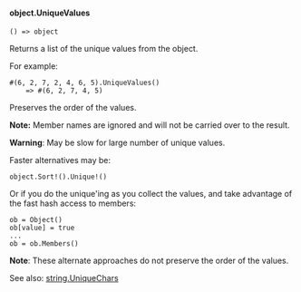 #### object.UniqueValues

``` suneido
() => object
```

Returns a list of the unique values from the object.

For example:

``` suneido
#(6, 2, 7, 2, 4, 6, 5).UniqueValues()
    => #(6, 2, 7, 4, 5)
```

Preserves the order of the values.

**Note:** Member names are ignored and will not be carried over to the result.

**Warning**: May be slow for large number of unique values.

Faster alternatives may be:

``` suneido
object.Sort!().Unique!()
```

Or if you do the unique'ing as you collect the values, and take advantage of the fast hash access to members:

``` suneido
ob = Object()
ob[value] = true
...
ob = ob.Members()
```

**Note**: These alternate approaches do not preserve the order of the values.

See also:
[string.UniqueChars](<../String/string.UniqueChars.md>)